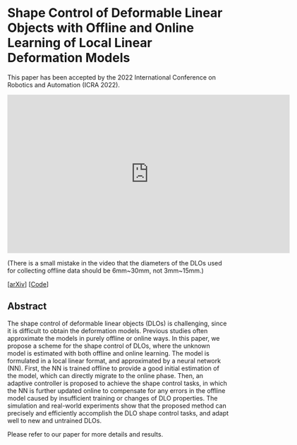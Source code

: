 # Shape Control of Deformable Linear Objects with Offline and Online Learning of Local Linear Deformation Models

This paper has been accepted by the 2022 International Conference on Robotics and Automation (ICRA 2022).

<p align="center">
<iframe width="640" height="360" src="https://www.youtube.com/embed/au4TDZFrFHc" title="YouTube video player" frameborder="0" allow="accelerometer; autoplay; clipboard-write; encrypted-media; gyroscope; picture-in-picture" allowfullscreen></iframe>
</p>

(There is a small mistake in the video that the diameters of the DLOs used for collecting offline data should be 6mm~30mm, not 3mm~15mm.)

[[arXiv](https://arxiv.org/abs/2109.11091)]  [[Code](https://github.com/Mingrui-Yu/shape_control_DLO)]

## Abstract
The shape control of deformable linear objects (DLOs) is challenging, since it is difficult to obtain the deformation models. Previous studies often approximate the models in purely offline or online ways. In this paper, we propose a scheme for the shape control of DLOs, where the unknown model is estimated with both offline and online learning. The model is formulated in a local linear format, and approximated by a neural network (NN). First, the NN is trained offline to provide a good initial estimation of the model, which can directly migrate to the online phase. Then, an adaptive controller is proposed to achieve the shape control tasks, in which the NN is further updated online to compensate for any errors in the offline model caused by insufficient training or changes of DLO properties. The simulation and real-world experiments show that the proposed method can precisely and efficiently accomplish the DLO shape control tasks, and adapt well to new and untrained DLOs.

Please refer to our paper for more details and results.